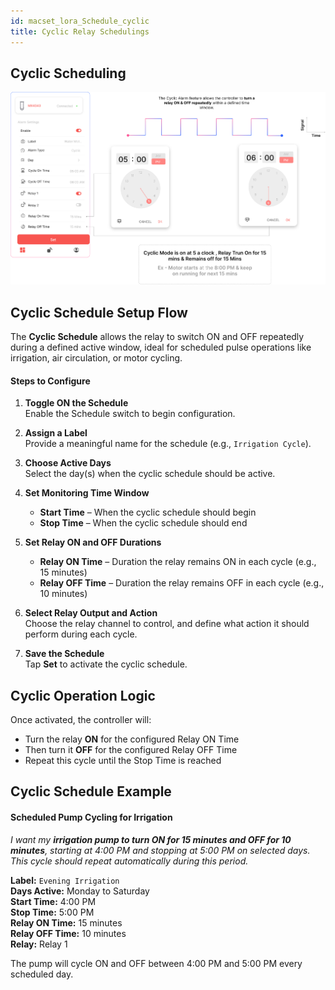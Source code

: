 ```yaml
---
id: macset_lora_Schedule_cyclic
title: Cyclic Relay Schedulings
---
```


## Cyclic Scheduling

![title image](./assets/cyclic_scheduling_lora_controller.svg)

## Cyclic Schedule Setup Flow

The **Cyclic Schedule** allows the relay to switch ON and OFF repeatedly during a defined active window, ideal for scheduled pulse operations like irrigation, air circulation, or motor cycling.

#### Steps to Configure

1. **Toggle ON the Schedule**  
   Enable the Schedule switch to begin configuration.

2. **Assign a Label**  
   Provide a meaningful name for the schedule (e.g., `Irrigation Cycle`).

3. **Choose Active Days**  
   Select the day(s) when the cyclic schedule should be active.

4. **Set Monitoring Time Window**  
   - **Start Time** – When the cyclic schedule should begin  
   - **Stop Time** – When the cyclic schedule should end

5. **Set Relay ON and OFF Durations**  
   - **Relay ON Time** – Duration the relay remains ON in each cycle (e.g., 15 minutes)  
   - **Relay OFF Time** – Duration the relay remains OFF in each cycle (e.g., 10 minutes)

6. **Select Relay Output and Action**  
   Choose the relay channel to control, and define what action it should perform during each cycle.

7. **Save the Schedule**  
   Tap **Set** to activate the cyclic schedule.

## Cyclic Operation Logic

Once activated, the controller will:
- Turn the relay **ON** for the configured Relay ON Time
- Then turn it **OFF** for the configured Relay OFF Time
- Repeat this cycle until the Stop Time is reached

## Cyclic Schedule Example

#### Scheduled Pump Cycling for Irrigation

*I want my **irrigation pump to turn ON for 15 minutes and OFF for 10 minutes**, starting at 4:00 PM and stopping at 5:00 PM on selected days. This cycle should repeat automatically during this period.*

**Label:** `Evening Irrigation`  
**Days Active:** Monday to Saturday  
**Start Time:** 4:00 PM  
**Stop Time:** 5:00 PM  
**Relay ON Time:** 15 minutes  
**Relay OFF Time:** 10 minutes  
**Relay:** Relay 1

The pump will cycle ON and OFF between 4:00 PM and 5:00 PM every scheduled day.
